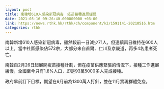 ```yaml
---
layout: post
title: 南韓增610人感染新冠病毒　疫苗接種進展緩慢
date: 2021-05-16 09:26:40.000000000 +08:00
link: https://news.rthk.hk/rthk/ch/component/k2/1591141-20210516.htm
categories: rthk
---
```


南韓新增610人感染新冠病毒，雖然較前一日減少71人，但連續兩日維持在600人以上，當中社區感染佔572宗，大部分來自首爾、仁川及京畿道，再多4名患者死亡。

南韓自2月26日起展開疫苗接種計劃，但在疫苗供應緊張的情況下，接種工作進展緩慢，全國至今只有1.8%人口，即是93萬5000多人完成接種。

政府早前訂下目標，期望在6月前為1300萬人打針，並在11月實現群體免疫。
